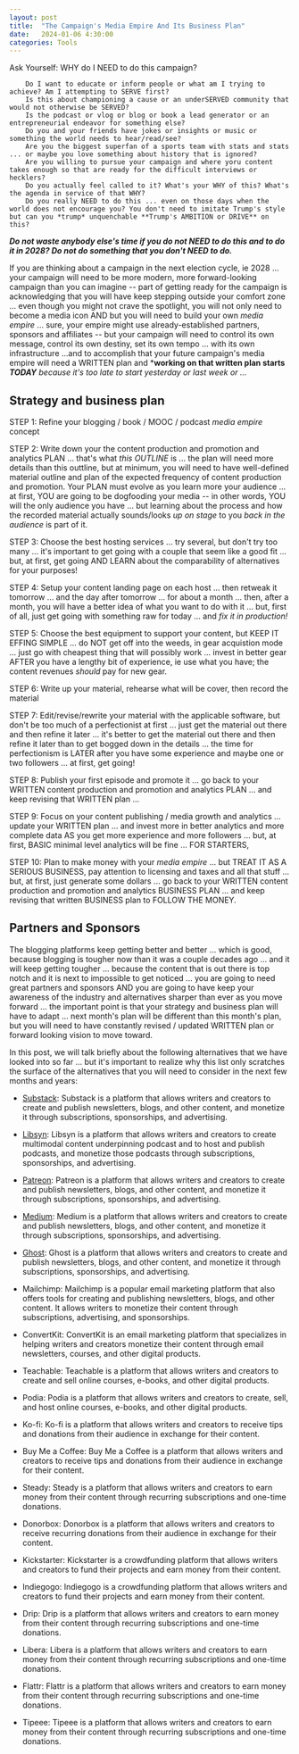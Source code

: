 ```yaml
---
layout: post
title:  "The Campaign's Media Empire And Its Business Plan"
date:   2024-01-06 4:30:00
categories: Tools
---
```


Ask Yourself: WHY do I NEED to do this campaign?

        Do I want to educate or inform people or what am I trying to achieve? Am I attempting to SERVE first?
        Is this about championing a cause or an underSERVED community that would not otherwise be SERVED?
        Is the podcast or vlog or blog or book a lead generator or an entrepreneurial endeavor for something else?
        Do you and your friends have jokes or insights or music or something the world needs to hear/read/see?
        Are you the biggest superfan of a sports team with stats and stats ... or maybe you love something about history that is ignored?
        Are you willing to pursue your campaign and where yoru content takes enough so that are ready for the difficult interviews or hecklers?
        Do you actually feel called to it? What's your WHY of this? What's the agenda in service of that WHY?
        Do you really NEED to do this ... even on those days when the world does not encourage you? You don't need to imitate Trump's style but can you *trump* unquenchable **Trump's AMBITION or DRIVE** on this?

***Do not waste anybody else's time if you do not NEED to do this and to do it in 2028? Do not do something that you don't NEED to do.*** 

If you are thinking about a campaign in the next election cycle, ie 2028 ... your campaign will need to be more modern, more forward-looking campaign than you can imagine -- part of getting ready for the campaign is acknowledging that you will have keep stepping outside your comfort zone ... even though you might not crave the spotlight, you will not only need to become a media icon AND but you will need to build your own *media empire* ... sure, your empire might use already-established partners, sponsors and affiliates -- but your campaign will need to control its own message, control its own destiny, set its own tempo ... with its own infrastructure ...and to accomplish that your future campaign's media empire will need a WRITTEN plan and ***working on that written plan starts *TODAY*** *because it's too late to start yesterday or last week or ...* 

## Strategy and business plan

STEP 1: Refine your blogging / book / MOOC / podcast *media empire* concept

STEP 2: Write down your the content production and promotion and analytics PLAN ... that's what *this OUTLINE* is ... the plan will need more details than this outtline, but at minimum, you will need to have well-defined material outline and plan of the expected frequency of content production and promotion. Your PLAN must evolve as you learn more your audience ... at first, YOU are going to be dogfooding your media -- in other words, YOU will the only audience you have ... but learning about the process and how the recorded material actually sounds/looks *up on stage* to you *back in the audience* is part of it. 

STEP 3: Choose the best hosting services ...  try several, but don't try too many ... it's important to get going with a couple that seem like a good fit ... but, at first, get going AND LEARN about the comparability of alternatives for your purposes!

STEP 4: Setup your content landing page on each host ... then retweak it tomorrow ... and the day after tomorrow ... for about a month ... then, after a month, you will have a better idea of what you want to do with it ... but, first of all, just get going with something raw for today ... and *fix it in production!*

STEP 5: Choose the best equipment to support your content, but KEEP IT EFFING SIMPLE ... do NOT get off into the weeds, in gear acquistion mode ... just go with cheapest thing that will possibly work ... invest in better gear AFTER you have a lengthy bit of experience, ie use what you have; the content revenues *should* pay for new gear.

STEP 6: Write up your material, rehearse what will be cover, then record the material

STEP 7: Edit/revise/rewrite your material with the applicable software, but don't be too much of a perfectionist at first ... just get the material out there and then refine it later ... it's better to get the material out there and then refine it later than to get bogged down in the details ... the time for perfectionism is LATER after you have some experience and maybe one or two followers ... at first, get going! 

STEP 8: Publish your first episode and promote it ... go back to your WRITTEN content production and promotion and analytics PLAN ... and keep revising that WRITTEN plan ...

STEP 9: Focus on your content publishing / media growth and analytics ... update your WRITTEN plan ... and invest more in better analytics and more complete data AS you get more experience and more followers ... but, at first, BASIC minimal level analytics will be fine ... FOR STARTERS,

STEP 10: Plan to make money with your *media empire* ... but TREAT IT AS A SERIOUS BUSINESS, pay attention to licensing and taxes and all that stuff ... but, at first, just generate some dollars ... go back to your WRITTEN content production and promotion and analytics BUSINESS PLAN ... and keep revising that written BUSINESS plan to FOLLOW THE MONEY.


## Partners and Sponsors

The blogging platforms keep getting better and better ... which is good, because blogging is tougher now than it was a couple decades ago ... and it will keep getting tougher ... because the content that is out there is top notch and it is next to impossible to get noticed ... you are going to need great partners and sponsors AND you are going to have keep your awareness of the industry and alternatives sharper than ever as you move forward ... the important point is that your strategy and business plan will have to adapt ... next month's plan will be different than this month's plan, but you will need to have constantly revised / updated WRITTEN plan or forward looking vision to move toward.

In this post, we will talk briefly about the following alternatives that we have looked into so far ... but it's important to realize why this list only scratches the surface of the alternatives that you will need to consider in the next few months and years:

* [Substack](https://on.substack.com/about): Substack is a platform that allows writers and creators to create and publish newsletters, blogs, and other content, and monetize it through subscriptions, sponsorships, and advertising.

* [Libsyn](https://libsyn.com/how-to-start-a-podcast/): Libsyn is a platform that allows writers and creators to create multimodal content underpinning podcast and to host and publish podcasts, and monetize those podcasts through subscriptions, sponsorships, and advertising.

* [Patreon](https://www.patreon.com/): Patreon is a platform that allows writers and creators to create and publish newsletters, blogs, and other content, and monetize it through subscriptions, sponsorships, and advertising.

* [Medium](https://medium.com/): Medium is a platform that allows writers and creators to create and publish newsletters, blogs, and other content, and monetize it through subscriptions, sponsorships, and advertising.

* [Ghost](https://ghost.org/): Ghost is a platform that allows writers and creators to create and publish newsletters, blogs, and other content, and monetize it through subscriptions, sponsorships, and advertising.

* Mailchimp: Mailchimp is a popular email marketing platform that also offers tools for creating and publishing newsletters, blogs, and other content. It allows writers to monetize their content through subscriptions, advertising, and sponsorships.

* ConvertKit: ConvertKit is an email marketing platform that specializes in helping writers and creators monetize their content through email newsletters, courses, and other digital products.

* Teachable: Teachable is a platform that allows writers and creators to create and sell online courses, e-books, and other digital products.

* Podia: Podia is a platform that allows writers and creators to create, sell, and host online courses, e-books, and other digital products.

* Ko-fi: Ko-fi is a platform that allows writers and creators to receive tips and donations from their audience in exchange for their content.

* Buy Me a Coffee: Buy Me a Coffee is a platform that allows writers and creators to receive tips and donations from their audience in exchange for their content.

* Steady: Steady is a platform that allows writers and creators to earn money from their content through recurring subscriptions and one-time donations.

* Donorbox: Donorbox is a platform that allows writers and creators to receive recurring donations from their audience in exchange for their content.

* Kickstarter: Kickstarter is a crowdfunding platform that allows writers and creators to fund their projects and earn money from their content.

* Indiegogo: Indiegogo is a crowdfunding platform that allows writers and creators to fund their projects and earn money from their content.

* Drip: Drip is a platform that allows writers and creators to earn money from their content through recurring subscriptions and one-time donations.

* Libera: Libera is a platform that allows writers and creators to earn money from their content through recurring subscriptions and one-time donations.

* Flattr: Flattr is a platform that allows writers and creators to earn money from their content through recurring subscriptions and one-time donations.

* Tipeee: Tipeee is a platform that allows writers and creators to earn money from their content through recurring subscriptions and one-time donations.